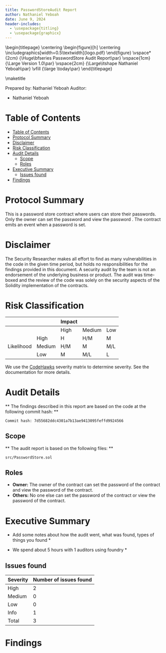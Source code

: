 ```yaml
---
title: PasswordStoreAudit Report
author: Nathaniel Yeboah
date: June 9, 2024
header-includes:
  - \usepackage{titling}
  - \usepackage{graphicx}
---
```


\begin{titlepage}
    \centering
    \begin{figure}[h]
        \centering
        \includegraphics[width=0.5\textwidth]{logo.pdf} 
    \end{figure}
    \vspace*{2cm}
    {\Huge\bfseries PasswordStore Audit Report\par}
    \vspace{1cm}
    {\Large Version 1.0\par}
    \vspace{2cm}
    {\Large\itshape Nathaniel Yeboah\par}
    \vfill
    {\large \today\par}
\end{titlepage}

\maketitle

<!-- Your report starts here! -->

Prepared by: Nathaniel Yeboah
 Auditor: 
- Nathaniel Yeboah


# Table of Contents
- [Table of Contents](#table-of-contents)
- [Protocol Summary](#protocol-summary)
- [Disclaimer](#disclaimer)
- [Risk Classification](#risk-classification)
- [Audit Details](#audit-details)
  - [Scope](#scope)
  - [Roles](#roles)
- [Executive Summary](#executive-summary)
  - [Issues found](#issues-found)
- [Findings](#findings)

# Protocol Summary

This is a password store contract where users can store their passwords. Only the owner can set the password and view the password . The contract emits an event when a password is set.

# Disclaimer

The Security Researcher makes all effort to find as many vulnerabilities in the code in the given time period, but holds no responsibilities for the findings provided in this document. A security audit by the team is not an endorsement of the underlying business or product. The audit was time-boxed and the review of the code was solely on the security aspects of the Solidity implementation of the contracts.

# Risk Classification

|            |        | Impact |        |     |
| ---------- | ------ | ------ | ------ | --- |
|            |        | High   | Medium | Low |
|            | High   | H      | H/M    | M   |
| Likelihood | Medium | H/M    | M      | M/L |
|            | Low    | M      | M/L    | L   |

We use the [CodeHawks](https://docs.codehawks.com/hawks-auditors/how-to-evaluate-a-finding-severity) severity matrix to determine severity. See the documentation for more details.

# Audit Details 

** The findings described in this report are based on the code at the following commit hash: **
```
Commit hash: 7d55682ddc4301a7b13ae9413095feffd9924566

```

## Scope 
** The audit report is based on the following files: **

```
src/PasswordStore.sol
```

## Roles

- **Owner:** The owner of the contract can set the password of the contract and view the password of the contract.
- **Others:** No one else can set the password of the contract or view the password of the contract.
  
# Executive Summary

* Add some notes about how the audit went, what was found, types of things you found *

* We spend about 5 hours with 1 auditors using foundry *

## Issues found
 | Severity | Number of issues found |
 | -------- | ---------------------- |
 | High     | 2                      |
 | Medium   | 0                      |
 | Low      | 0                      |
 | Info     | 1                      |
 | Total    | 3                      |


# Findings


